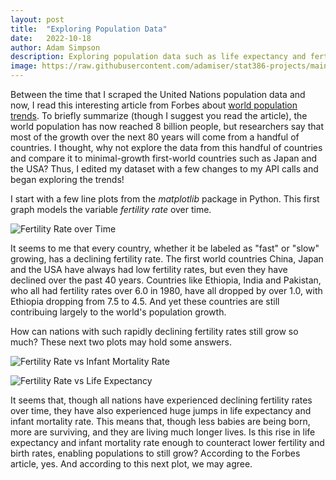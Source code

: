 ```yaml
---
layout: post
title:  "Exploring Population Data"
date:   2022-10-18
author: Adam Simpson
description: Exploring population data such as life expectancy and fertility rate in fast and slow-growing countries.
image: https://raw.githubusercontent.com/adamiser/stat386-projects/main/assets/images/worlddata.jpeg
---
```


Between the time that I scraped the United Nations population data and now, I read this interesting article from Forbes about [world population trends](https://www.forbes.com/sites/roberthart/2022/11/14/worlds-population-reaches-8-billion-this-week-heres-what-you-need-to-know/). To briefly summarize (though I suggest you read the article), the world population has now reached 8 billion people, but researchers say that most of the growth over the next 80 years will come from a handful of countries. I thought, why not explore the data from this handful of countries and compare it to minimal-growth first-world countries such as Japan and the USA? Thus, I edited my dataset with a few changes to my API calls and began exploring the trends!

I start with a few line plots from the *matplotlib* package in Python. This first graph models the variable *fertility rate* over time.

![Fertility Rate over Time](https://raw.githubusercontent.com/esnt/stat386-projects/main/assets/images/fert_rate_over_time.png)

It seems to me that every country, whether it be labeled as "fast" or "slow" growing, has a declining fertility rate. The first world countries China, Japan and the USA have always had low fertility rates, but even they have declined over the past 40 years. Countries like Ethiopia, India and Pakistan, who all had fertility rates over 6.0 in 1980, have all dropped by over 1.0, with Ethiopia dropping from 7.5 to 4.5. And yet these countries are still contribuing largely to the world's population growth. 

How can nations with such rapidly declining fertility rates still grow so much? These next two plots may hold some answers.

![Fertility Rate vs Infant Mortality Rate](https://raw.githubusercontent.com/esnt/stat386-projects/main/assets/images/fert_rate_vs_inf_mort.png)

![Fertility Rate vs Life Expectancy](https://raw.githubusercontent.com/esnt/stat386-projects/main/assets/images/fert_rate_vs_life_exp.png)

It seems that, though all nations have experienced declining fertility rates over time, they have also experienced huge jumps in life expectancy and infant mortality rate. This means that, though less babies are being born, more are surviving, and they are living much longer lives. Is this rise in life expectancy and infant mortality rate enough to counteract lower fertility and birth rates, enabling populations to still grow? According to the Forbes article, yes. And according to this next plot, we may agree.

